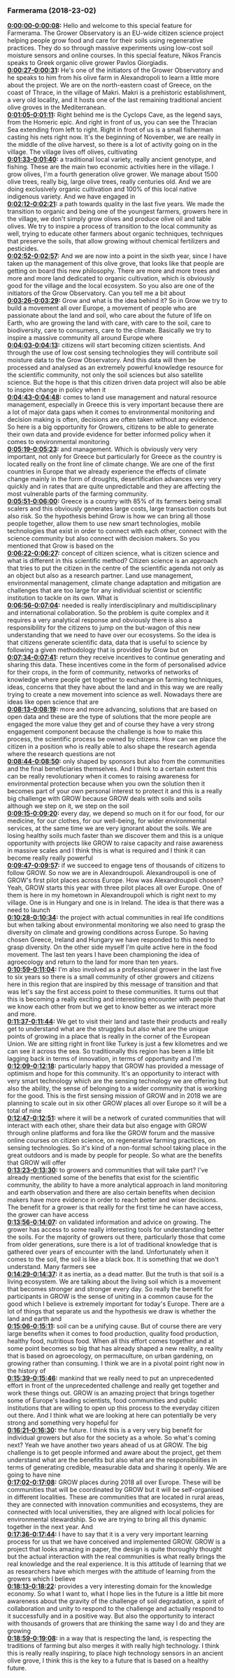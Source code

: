 ### Farmerama  (2018-23-02)
**[0:00:00-0:00:08](https://soundcloud.com/farmerama-radio/shorts-grow-observatory#t=0:00:00):**  Hello and welcome to this special feature for Farmerama.  The Grower Observatory is an EU-wide citizen science project helping people grow food and  care for their soils using regenerative practices. They do so through massive experiments using  low-cost soil moisture sensors and online courses.  In this special feature, Nikos Francis speaks to Greek organic olive grower Pavlos Giorgiadis.  
**[0:00:27-0:00:31](https://soundcloud.com/farmerama-radio/shorts-grow-observatory#t=0:00:27):**  He's one of the initiators of the Grower Observatory and he speaks to him from his olive farm in  Alexandropoli to learn a little more about the project.  We are on the north-eastern coast of Greece, on the coast of Thrace, in the village of  Makri. Makri is a prehistoric establishment, a very old locality, and it hosts one of the  last remaining traditional ancient olive groves in the Mediterranean.  
**[0:01:05-0:01:11](https://soundcloud.com/farmerama-radio/shorts-grow-observatory#t=0:01:05):**  Right behind me is the Cyclops Cave, as the legend says, from the Homeric epic. And right  in front of us, you can see the Thracian Sea extending from left to right. Right in front  of us is a small fisherman casting his nets right now.  It's the beginning of November, we are really in the middle of the olive harvest, so there  is a lot of activity going on in the village. The village lives off olives, cultivating  
**[0:01:33-0:01:40](https://soundcloud.com/farmerama-radio/shorts-grow-observatory#t=0:01:33):**  a traditional local variety, really ancient genotype, and fishing. These are the main  two economic activities here in the village.  I grow olives, I'm a fourth generation olive grower. We manage about 1500 olive trees,  really big, large olive trees, really centuries old. And we are doing exclusively organic  cultivation and 100% of this local native indigenous variety. And we have engaged in  
**[0:02:12-0:02:21](https://soundcloud.com/farmerama-radio/shorts-grow-observatory#t=0:02:12):**  a path towards quality in the last five years. We made the transition to organic and being  one of the youngest farmers, growers here in the village, we don't simply grow olives  and produce olive oil and table olives. We try to inspire a process of transition to  the local community as well, trying to educate other farmers about organic techniques, techniques  that preserve the soils, that allow growing without chemical fertilizers and pesticides.  
**[0:02:52-0:02:57](https://soundcloud.com/farmerama-radio/shorts-grow-observatory#t=0:02:52):**  And we are now into a point in the sixth year, since I have taken up the management of this  olive grove, that looks like that people are getting on board this new philosophy. There  are more and more trees and more and more land dedicated to organic cultivation, which  is obviously good for the village and the local ecosystem.  So you also are one of the initiators of the Grow Observatory. Can you tell me a bit about  
**[0:03:26-0:03:29](https://soundcloud.com/farmerama-radio/shorts-grow-observatory#t=0:03:26):**  Grow and what is the idea behind it?  So in Grow we try to build a movement all over Europe, a movement of people who are  passionate about the land and soil, who care about the future of life on Earth, who are  growing the land with care, with care to the soil, care to biodiversity, care to consumers,  care to the climate. Basically we try to inspire a massive community all around Europe where  
**[0:04:03-0:04:13](https://soundcloud.com/farmerama-radio/shorts-grow-observatory#t=0:04:03):**  citizens will start becoming citizen scientists. And through the use of low cost sensing technologies  they will contribute soil moisture data to the Grow Observatory. And this data will then  be processed and analysed as an extremely powerful knowledge resource for the scientific  community, not only the soil sciences but also satellite science. But the hope is that  this citizen driven data project will also be able to inspire change in policy when it  
**[0:04:43-0:04:48](https://soundcloud.com/farmerama-radio/shorts-grow-observatory#t=0:04:43):**  comes to land use management and natural resource management, especially in Greece this is very  important because there are a lot of major data gaps when it comes to environmental monitoring  and decision making is often, decisions are often taken without any evidence. So here  is a big opportunity for Growers, citizens to be able to generate their own data and  provide evidence for better informed policy when it comes to environmental monitoring  
**[0:05:19-0:05:23](https://soundcloud.com/farmerama-radio/shorts-grow-observatory#t=0:05:19):**  and management. Which is obviously very very important, not only for Greece but particularly  for Greece as the country is located really on the front line of climate change. We are  one of the first countries in Europe that we already experience the effects of climate  change mainly in the form of droughts, desertification advances very very quickly and in rates that  are quite unpredictable and they are affecting the most vulnerable parts of the farming community.  
**[0:05:51-0:06:00](https://soundcloud.com/farmerama-radio/shorts-grow-observatory#t=0:05:51):**  Greece is a country with 85% of its farmers being small scalers and this obviously generates  large costs, large transaction costs but also risk. So the hypothesis behind Grow is how  we can bring all those people together, allow them to use new smart technologies, mobile  technologies that exist in order to connect with each other, connect with the science  community but also connect with decision makers. So you mentioned that Grow is based on the  
**[0:06:22-0:06:27](https://soundcloud.com/farmerama-radio/shorts-grow-observatory#t=0:06:22):**  concept of citizen science, what is citizen science and what is different in this scientific  method? Citizen science is an approach that tries to put the citizen in the centre of  the scientific agenda not only as an object but also as a research partner. Land use management,  environmental management, climate change adaptation and mitigation are challenges that are too  large for any individual scientist or scientific institution to tackle on its own. What is  
**[0:06:56-0:07:04](https://soundcloud.com/farmerama-radio/shorts-grow-observatory#t=0:06:56):**  needed is really interdisciplinary and multidisciplinary and international collaboration. So the problem  is quite complex and it requires a very analytical response and obviously there is also a responsibility  for the citizens to jump on the but-wagon of this new understanding that we need to  have over our ecosystems. So the idea is that citizens generate scientific data, data that  is useful to science by following a given methodology that is provided by Grow but on  
**[0:07:34-0:07:41](https://soundcloud.com/farmerama-radio/shorts-grow-observatory#t=0:07:34):**  return they receive incentives to continue generating and sharing this data. These incentives  come in the form of personalised advice for their crops, in the form of community, networks  of networks of knowledge where people get together to exchange on farming techniques,  ideas, concerns that they have about the land and in this way we are really trying to create  a new movement into science as well. Nowadays there are ideas like open science that are  
**[0:08:13-0:08:19](https://soundcloud.com/farmerama-radio/shorts-grow-observatory#t=0:08:13):**  more and more advancing, solutions that are based on open data and these are the type  of solutions that the more people are engaged the more value they get and of course they  have a very strong engagement component because the challenge is how to make this process,  the scientific process be owned by citizens. How can we place the citizen in a position  who is really able to also shape the research agenda where the research questions are not  
**[0:08:44-0:08:50](https://soundcloud.com/farmerama-radio/shorts-grow-observatory#t=0:08:44):**  only shaped by sponsors but also from the communities and the final beneficiaries themselves.  And I think to a certain extent this can be really revolutionary when it comes to raising  awareness for environmental protection because when you own the solution then it becomes  part of your own personal interest to protect it and this is a really big challenge with  GROW because GROW deals with soils and soils although we step on it, we step on the soil  
**[0:09:15-0:09:20](https://soundcloud.com/farmerama-radio/shorts-grow-observatory#t=0:09:15):**  every day, we depend so much on it for our food, for our medicine, for our clothes, for  our well-being, for wider environmental services, at the same time we are very ignorant about  the soils. We are losing healthy soils much faster than we discover them and this is a  unique opportunity with projects like GROW to raise capacity and raise awareness in massive  scales and I think this is what is required and I think it can become really really powerful  
**[0:09:47-0:09:57](https://soundcloud.com/farmerama-radio/shorts-grow-observatory#t=0:09:47):**  if we succeed to engage tens of thousands of citizens to follow GROW. So now we are  in Alexandroupoli. Alexandroupoli is one of GROW's first pilot places across Europe. How  was Alexandroupoli chosen? Yeah, GROW starts this year with three pilot places all over  Europe. One of them is here in my hometown in Alexandroupoli which is right next to my  village. One is in Hungary and one is in Ireland. The idea is that there was a need to launch  
**[0:10:28-0:10:34](https://soundcloud.com/farmerama-radio/shorts-grow-observatory#t=0:10:28):**  the project with actual communities in real life conditions but when talking about environmental  monitoring we also need to grasp the diversity on climate and growing conditions across Europe.  So having chosen Greece, Ireland and Hungary we have responded to this need to grasp diversity.  On the other side myself I'm quite active here in the food movement. The last ten years  I have been championing the idea of agroecology and return to the land for more than ten years.  
**[0:10:59-0:11:04](https://soundcloud.com/farmerama-radio/shorts-grow-observatory#t=0:10:59):**  I'm also involved as a professional grower in the last five to six years so there is  a small community of other growers and citizens here in this region that are inspired by this  message of transition and that was let's say the first access point to these communities.  It turns out that this is becoming a really exciting and interesting encounter with people  that we know each other from but we get to know better as we interact more and more.  
**[0:11:37-0:11:44](https://soundcloud.com/farmerama-radio/shorts-grow-observatory#t=0:11:37):**  We get to visit their land and taste their products and really get to understand what  are the struggles but also what are the unique points of growing in a place that is really  in the corner of the European Union. We are sitting right in front like Turkey is just  a few kilometres and we can see it across the sea. So traditionally this region has  been a little bit lagging back in terms of innovation, in terms of opportunity and I'm  
**[0:12:09-0:12:18](https://soundcloud.com/farmerama-radio/shorts-grow-observatory#t=0:12:09):**  particularly happy that GROW has provided a message of optimism and hope for this community.  It's an opportunity to interact with very smart technology which are the sensing technology  we are offering but also the ability, the sense of belonging to a wider community that  is working for the good. This is the first sensing mission of GROW and in 2018 we are  planning to scale out in six other GROW places all over Europe so it will be a total of nine  
**[0:12:47-0:12:51](https://soundcloud.com/farmerama-radio/shorts-grow-observatory#t=0:12:47):**  where it will be a network of curated communities that will interact with each other, share  their data but also engage with GROW through online platforms and fora like the GROW forum  and the massive online courses on citizen science, on regenerative farming practices,  on sensing technologies. So it's kind of a non-formal school taking place in the great  outdoors and is made by people for people. So what are the benefits that GROW will offer  
**[0:13:23-0:13:30](https://soundcloud.com/farmerama-radio/shorts-grow-observatory#t=0:13:23):**  to growers and communities that will take part? I've already mentioned some of the benefits  that exist for the scientific community, the ability to have a more analytical approach  in land monitoring and earth observation and there are also certain benefits when decision  makers have more evidence in order to reach better and wiser decisions. The benefit for  a grower is that really for the first time he can have access, the grower can have access  
**[0:13:56-0:14:07](https://soundcloud.com/farmerama-radio/shorts-grow-observatory#t=0:13:56):**  on validated information and advice on growing. The grower has access to some really interesting  tools for understanding better the soils. For the majority of growers out there, particularly  those that come from older generations, sure there is a lot of traditional knowledge that  is gathered over years of encounter with the land. Unfortunately when it comes to the soil,  the soil is like a black box. It is something that we don't understand. Many farmers see  
**[0:14:29-0:14:37](https://soundcloud.com/farmerama-radio/shorts-grow-observatory#t=0:14:29):**  it as inertia, as a dead matter. But the truth is that soil is a living ecosystem. We are  talking about the living soil which is a movement that becomes stronger and stronger every day.  So really the benefit for participants in GROW is the sense of uniting in a common cause  for the good which I believe is extremely important for today's Europe. There are a  lot of things that separate us and the hypothesis we draw is whether the land and earth and  
**[0:15:06-0:15:11](https://soundcloud.com/farmerama-radio/shorts-grow-observatory#t=0:15:06):**  soil can be a unifying cause. But of course there are very large benefits when it comes  to food production, quality food production, healthy food, nutritious food. When all this  effort comes together and at some point becomes so big that has already shaped a new reality,  a reality that is based on agroecology, on permaculture, on urban gardening, on growing  rather than consuming. I think we are in a pivotal point right now in the history of  
**[0:15:39-0:15:46](https://soundcloud.com/farmerama-radio/shorts-grow-observatory#t=0:15:39):**  mankind that we really need to put an unprecedented effort in front of the unprecedented challenge  and really get together and work these things out. GROW is an amazing project that brings  together some of Europe's leading scientists, food communities and public institutions that  are willing to open up this process to the everyday citizen out there. And I think what  we are looking at here can potentially be very strong and something very hopeful for  
**[0:16:21-0:16:30](https://soundcloud.com/farmerama-radio/shorts-grow-observatory#t=0:16:21):**  the future. I think this is a very very big benefit for individual growers but also for  the society as a whole. So what's coming next? Yeah we have another two years ahead of us  at GROW. The big challenge is to get people informed and aware about the project, get  them understand what are the benefits but also what are the responsibilities in terms  of generating credible, measurable data and sharing it openly. We are going to have nine  
**[0:17:02-0:17:08](https://soundcloud.com/farmerama-radio/shorts-grow-observatory#t=0:17:02):**  GROW places during 2018 all over Europe. These will be communities that will be coordinated  by GROW but it will be self-organised in different localities. These are communities that are  located in rural areas, they are connected with innovation communities and ecosystems,  they are connected with local universities, they are aligned with local policies for environmental  stewardship. So we are trying to bring all this dynamic together in the next year. And  
**[0:17:36-0:17:44](https://soundcloud.com/farmerama-radio/shorts-grow-observatory#t=0:17:36):**  I have to say that it is a very very important learning process for us that we have conceived  and implemented GROW. GROW is a project that looks amazing in paper, the design is quite  thoroughly thought but the actual interaction with the real communities is what really brings  the real knowledge and the real experience. It is this attitude of learning that we as  researchers have which merges with the attitude of learning from the growers which I believe  
**[0:18:13-0:18:22](https://soundcloud.com/farmerama-radio/shorts-grow-observatory#t=0:18:13):**  provides a very interesting domain for the knowledge economy. So what I want to, what  I hope lies in the future is a little bit more awareness about the gravity of the challenge  of soil degradation, a spirit of collaboration and unity to respond to the challenge and  actually respond to it successfully and in a positive way. But also the opportunity to  interact with thousands of growers that are thinking the same way I do and they are growing  
**[0:18:59-0:19:08](https://soundcloud.com/farmerama-radio/shorts-grow-observatory#t=0:18:59):**  in a way that is respecting the land, is respecting the traditions of farming but also merges  it with really high technology. I think this is really really inspiring, to place high  technology sensors in an ancient olive grove, I think this is the key to a future that is  based on a healthy future.  